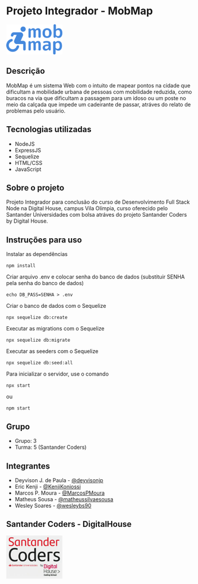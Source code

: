 # Projeto Integrador - MobMap

<img src="/public/images/wesley_logo_novo_azul.png" width="30%">

## Descrição

MobMap é um sistema Web com o intuito de mapear pontos na cidade que dificultam a mobilidade urbana de pessoas com mobilidade reduzida, como buracos na via que dificultam a passagem para um idoso ou um poste no meio da calçada que impede um cadeirante de passar, atráves do relato de problemas pelo usuário. 

## Tecnologias utilizadas

- NodeJS
- ExpressJS
- Sequelize
- HTML/CSS
- JavaScript

## Sobre o projeto

Projeto Integrador para conclusão do curso de Desenvolvimento Full Stack Node na Digital House, campus Vila Olímpia, curso oferecido pelo Santander Universidades com bolsa atráves do projeto Santander Coders by Digital House.

## Instruções para uso

Instalar as dependências
```
npm install
```

Criar arquivo .env e colocar senha do banco de dados (substituir SENHA pela senha do banco de dados)
```
echo DB_PASS=SENHA > .env
```

Criar o banco de dados com o Sequelize
```
npx sequelize db:create
```

Executar as migrations com o Sequelize
```
npx sequelize db:migrate
```

Executar as seeders com o Sequelize
```
npx sequelize db:seed:all
```

Para inicializar o servidor, use o comando
```
npx start
```
ou
```
npm start
```

## Grupo

- Grupo: 3
- Turma: 5 (Santander Coders)

## Integrantes

- Deyvison J. de Paula - [@deyvisonjp](https://github.com/deyvisonjp)
- Eric Kenji - [@KenjiKoniossi](https://github.com/KenjiKoniossi)
- Marcos P. Moura - [@MarcosPMoura](https://github.com/MarcosPMoura)
- Matheus Sousa - [@matheussilvaesousa](https://github.com/matheussilvaesousa)
- Wesley Soares - [@wesleybs90](https://github.com/wesleybs90)

## Santander Coders - DigitalHouse

<img src="/public/images/logo_dh_grande.PNG" width="30%">